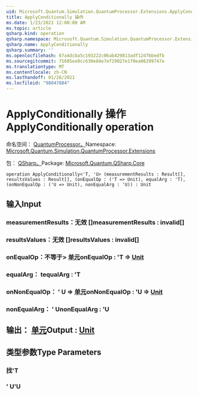 ```yaml
---
uid: Microsoft.Quantum.Simulation.QuantumProcessor.Extensions.ApplyConditionally
title: ApplyConditionally 操作
ms.date: 1/23/2021 12:00:00 AM
ms.topic: article
qsharp.kind: operation
qsharp.namespace: Microsoft.Quantum.Simulation.QuantumProcessor.Extensions
qsharp.name: ApplyConditionally
qsharp.summary: ''
ms.openlocfilehash: 67a4dcba5c193222c06ab429813adf12d7bbedfb
ms.sourcegitcommit: 71605ea9cc630e84e7ef29027e1f0ea06299747e
ms.translationtype: MT
ms.contentlocale: zh-CN
ms.lasthandoff: 01/26/2021
ms.locfileid: "98847884"
---
```

# <a name="applyconditionally-operation"></a><span data-ttu-id="1c836-102">ApplyConditionally 操作</span><span class="sxs-lookup"><span data-stu-id="1c836-102">ApplyConditionally operation</span></span>

<span data-ttu-id="1c836-103">命名空间： [QuantumProcessor。](xref:Microsoft.Quantum.Simulation.QuantumProcessor.Extensions)</span><span class="sxs-lookup"><span data-stu-id="1c836-103">Namespace: [Microsoft.Quantum.Simulation.QuantumProcessor.Extensions](xref:Microsoft.Quantum.Simulation.QuantumProcessor.Extensions)</span></span>

<span data-ttu-id="1c836-104">包： [QSharp。](https://nuget.org/packages/Microsoft.Quantum.QSharp.Core)</span><span class="sxs-lookup"><span data-stu-id="1c836-104">Package: [Microsoft.Quantum.QSharp.Core](https://nuget.org/packages/Microsoft.Quantum.QSharp.Core)</span></span>




```qsharp
operation ApplyConditionally<'T, 'U> (measurementResults : Result[], resultsValues : Result[], (onEqualOp : ('T => Unit), equalArg : 'T), (onNonEqualOp : ('U => Unit), nonEqualArg : 'U)) : Unit
```


## <a name="input"></a><span data-ttu-id="1c836-105">输入</span><span class="sxs-lookup"><span data-stu-id="1c836-105">Input</span></span>

### <a name="measurementresults--__invalidresult__"></a><span data-ttu-id="1c836-106">measurementResults：__无效 <Result>__[]</span><span class="sxs-lookup"><span data-stu-id="1c836-106">measurementResults : __invalid<Result>__[]</span></span>




### <a name="resultsvalues--__invalidresult__"></a><span data-ttu-id="1c836-107">resultsValues：__无效 <Result>__[]</span><span class="sxs-lookup"><span data-stu-id="1c836-107">resultsValues : __invalid<Result>__[]</span></span>




### <a name="onequalop--t--unit"></a><span data-ttu-id="1c836-108">onEqualOp：不等于> [单元](xref:microsoft.quantum.lang-ref.unit)</span><span class="sxs-lookup"><span data-stu-id="1c836-108">onEqualOp : 'T => [Unit](xref:microsoft.quantum.lang-ref.unit)</span></span> 




### <a name="equalarg--t"></a><span data-ttu-id="1c836-109">equalArg： t</span><span class="sxs-lookup"><span data-stu-id="1c836-109">equalArg : 'T</span></span>




### <a name="onnonequalop--u--unit"></a><span data-ttu-id="1c836-110">onNonEqualOp： ' U => [单元](xref:microsoft.quantum.lang-ref.unit)</span><span class="sxs-lookup"><span data-stu-id="1c836-110">onNonEqualOp : 'U => [Unit](xref:microsoft.quantum.lang-ref.unit)</span></span> 




### <a name="nonequalarg--u"></a><span data-ttu-id="1c836-111">nonEqualArg： ' U</span><span class="sxs-lookup"><span data-stu-id="1c836-111">nonEqualArg : 'U</span></span>





## <a name="output--unit"></a><span data-ttu-id="1c836-112">输出： [单元](xref:microsoft.quantum.lang-ref.unit)</span><span class="sxs-lookup"><span data-stu-id="1c836-112">Output : [Unit](xref:microsoft.quantum.lang-ref.unit)</span></span>



## <a name="type-parameters"></a><span data-ttu-id="1c836-113">类型参数</span><span class="sxs-lookup"><span data-stu-id="1c836-113">Type Parameters</span></span>

### <a name="t"></a><span data-ttu-id="1c836-114">找</span><span class="sxs-lookup"><span data-stu-id="1c836-114">'T</span></span>


### <a name="u"></a><span data-ttu-id="1c836-115">' U</span><span class="sxs-lookup"><span data-stu-id="1c836-115">'U</span></span>

